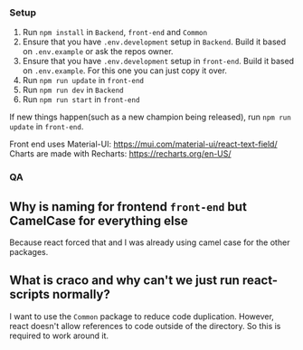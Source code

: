 ### Setup
1. Run `npm install` in `Backend`, `front-end` and `Common`
2. Ensure that you have `.env.development` setup in `Backend`. Build it based on `.env.example` or ask the repos owner.
3. Ensure that you have `.env.development` setup in `front-end`. Build it based on `.env.example`. For this one you can just copy it over.
4. Run `npm run update` in `front-end`
5. Run `npm run dev` in `Backend`
6. Run `npm run start` in `front-end`

If new things happen(such as a new champion being released), run `npm run update` in `front-end`.

Front end uses Material-UI: https://mui.com/material-ui/react-text-field/
Charts are made with Recharts: https://recharts.org/en-US/

### QA
## Why is naming for frontend `front-end` but CamelCase for everything else
Because react forced that and I was already using camel case for the other packages.

## What is craco and why can't we just run react-scripts normally?
I want to use the `Common` package to reduce code duplication. However, react doesn't allow references to code outside of the directory. So this is required to work around it.
